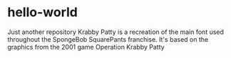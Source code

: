 # hello-world
Just another repository
Krabby Patty is a recreation of the main font used throughout the SpongeBob SquarePants franchise. It's based on the graphics from the 2001 game Operation Krabby Patty
